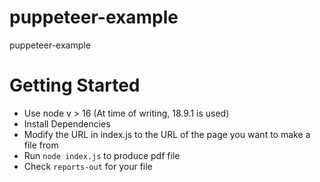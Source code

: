# puppeteer-example
puppeteer-example

# Getting Started
- Use node v > 16 (At time of writing, 18.9.1 is used)
- Install Dependencies
- Modify the URL in index.js to the URL of the page you want to make a file from
- Run `node index.js` to produce pdf file
- Check `reports-out` for your file